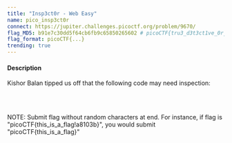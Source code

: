 ```yaml
---
title: "Insp3ct0r - Web Easy"
name: pico_insp3ct0r
connect: https://jupiter.challenges.picoctf.org/problem/9670/
flag_MD5: b91e7c30dd5f64cb6fb9c65850265602 # picoCTF{tru3_d3t3ct1ve_0r_ju5t_lucky?}
flag_format: picoCTF{...}
trending: true
---
```

<h4>Description</h4>
<p>Kishor Balan tipped us off that the following code may need inspection:<p>
<br> <br>
<p> NOTE: Submit flag without random characters at end. For instance, if flag is
"picoCTF{this_is_a_flag!a8103b}", you would submit "picoCTF{this_is_a_flag}"</p>
